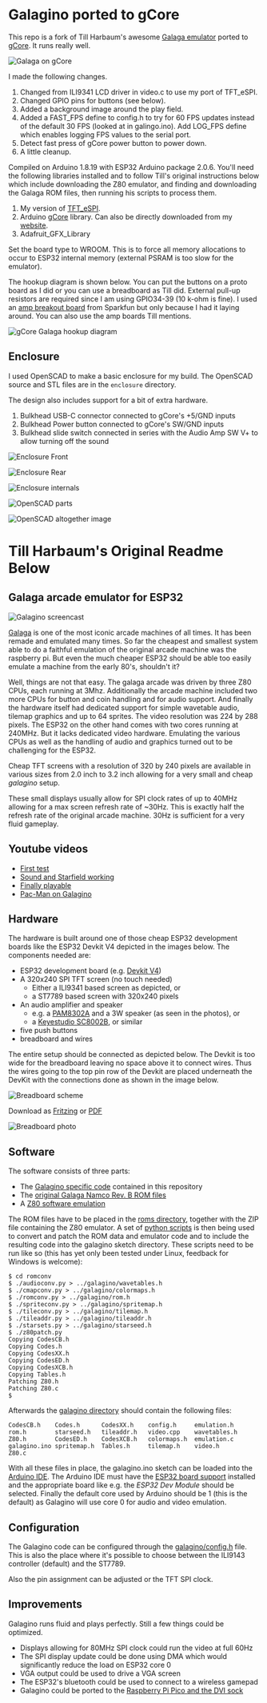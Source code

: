 # Galagino ported to gCore
This repo is a fork of Till Harbaum's awesome [Galaga emulator](https://github.com/harbaum/galagino) ported to [gCore](https://github.com/danjulio/gCore).  It runs really well.

![Galaga on gCore](images/gcore_galaga.png)

I made the following changes.

1. Changed from ILI9341 LCD driver in video.c to use my port of TFT_eSPI.
2. Changed GPIO pins for buttons (see below).
3. Added a background image around the play field.
4. Added a FAST\_FPS define to config.h to try for 60 FPS updates instead of the default 30 FPS (looked at in galingo.ino).  Add LOG\_FPS define which enables logging FPS values to the serial port.
5. Detect fast press of gCore power button to power down.
6. A little cleanup.

Compiled on Arduino 1.8.19 with ESP32 Arduino package 2.0.6.  You'll need the following libraries installed and to follow Till's original instructions below which include downloading the Z80 emulator, and finding and downloading the Galaga ROM files, then running his scripts to process them.

1. My version of [TFT_eSPI](https://github.com/danjulio/TFT_eSPI).
2. Arduino [gCore](https://github.com/danjulio/gCore/tree/main/Arduino/gCore) library.  Can also be directly downloaded from my [website](https://danjuliodesigns.com/products/gcore.html).
3. Adafruit_GFX_Library

Set the board type to WROOM.  This is to force all memory allocations to occur to ESP32 internal memory (external PSRAM is too slow for the emulator).

The hookup diagram is shown below.  You can put the buttons on a proto board as I did or you can use a breadboard as Till did.  External pull-up resistors are required since I am using GPIO34-39 (10 k-ohm is fine).  I used an [amp breakout board](https://www.sparkfun.com/products/11044) from Sparkfun but only because I had it laying around.  You can also use the amp boards Till mentions.

![gCore Galaga hookup diagram](images/galaga_block_diagram.png)

## Enclosure
I used OpenSCAD to make a basic enclosure for my build.  The OpenSCAD source and STL files are in the ```enclosure``` directory.

The design also includes support for a bit of extra hardware.

1. Bulkhead USB-C connector connected to gCore's +5/GND inputs
2. Bulkhead Power button connected to gCore's SW/GND inputs
3. Bulkhead slide switch connected in series with the Audio Amp SW V+ to allow turning off the sound

![Enclosure Front](images/console_front.jpg)

![Enclosure Rear](images/console_rear.jpg)

![Enclosure internals](images/enclosure_internals.jpg)

![OpenSCAD parts](images/enclosure_parts.jpg)

![OpenSCAD altogether image](images/openscad_alltogether.png)

# Till Harbaum's Original Readme Below
## Galaga arcade emulator for ESP32

![Galagino screencast](images/galagino.gif)

[Galaga](https://de.wikipedia.org/wiki/Galaga) is one of the most iconic arcade machines of all times. It has
been remade and emulated many times. So far the cheapest and smallest
system able to do a faithful emulation of the original arcade machine
was the raspberry pi. But even the much cheaper ESP32 should be able
too easily emulate a machine from the early 80's, shouldn't it?

Well, things are not that easy. The galaga arcade was driven by three
Z80 CPUs, each running at 3Mhz. Additionally the arcade machine
included two more CPUs for button and coin handling and for audio
support. And finally the hardware itself had dedicated support
for simple wavetable audio, tilemap graphics and up to 64 sprites.
The video resolution was 224 by 288 pixels. The ESP32 on the other hand
comes with two cores running at 240MHz. But it lacks dedicated video
hardware. Emulating the various CPUs as well as the handling of
audio and graphics turned out to be challenging for the ESP32.

Cheap TFT screens with a resolution of 320 by 240 pixels are available
in various sizes from 2.0 inch to 3.2 inch allowing for a very small
and cheap *galagino* setup.

These small displays usually allow for SPI clock rates of up to 40MHz
allowing for a max screen refresh rate of ~30Hz. This is exactly half
the refresh rate of the original arcade machine. 30Hz is sufficient
for a very fluid gameplay.

## Youtube videos

* [First test](https://www.youtube.com/shorts/LZRI6izM8XM)
* [Sound and Starfield working](https://www.youtube.com/shorts/8uNSv0aRtgY)
* [Finally playable](https://www.youtube.com/shorts/wqnJzOAAths)
* [Pac-Man on Galagino](https://www.youtube.com/shorts/F4-XiiPwG1c)

## Hardware

The hardware is built around one of those cheap ESP32 development
boards like the ESP32 Devkit V4 depicted in the images below. The
components needed are:

* ESP32 development board (e.g. [Devkit V4](https://www.espressif.com/en/products/devkits/esp32-devkitc))
* A 320x240 SPI TFT screen (no touch needed)
  * Either a ILI9341 based screen as depicted, or
  * a ST7789 based screen with 320x240 pixels
* An audio amplifier and speaker
  * e.g. a [PAM8302A](https://www.adafruit.com/product/2130) and a 3W speaker (as seen in the photos), or
  * a [Keyestudio SC8002B](https://www.keyestudio.com/products/keyestudio-sc8002b-audio-power-amplifier-speaker-module-for-arduino-player), or similar
* five push buttons
* breadboard and wires

The entire setup should be connected as depicted below. The Devkit is
too wide for the breadboard leaving no space above it to connect
wires. Thus the wires going to the top pin row of the Devkit are
placed underneath the DevKit with the connections done as shown in the
image below.

![Breadboard scheme](images/galagino_bb.png)

Download as [Fritzing](images/galagino_bb.fzz) or [PDF](images/galagino_bb.pdf)

![Breadboard photo](images/galagino_breadboard.jpeg)

## Software

The software consists of three parts:

* The [Galagino specific code](galagino/) contained in this repository
* The [original Galaga Namco Rev. B ROM files](https://www.bing.com/search?q=galaga+namco+b+rom)
* A [Z80 software emulation](https://fms.komkon.org/EMUL8/Z80-081707.zip)

The ROM files have to be placed in the [roms directory](roms/), together with
the ZIP file containing the Z80 emulator. A set of [python scripts](romconv/)
is then being used to convert and patch the ROM data and emulator code and
to include the resulting code into the galagino sketch directory. These
scripts need to be run like so (this has yet only been tested under Linux,
feedback for Windows is welcome):

```
$ cd romconv
$ ./audioconv.py > ../galagino/wavetables.h
$ ./cmapconv.py > ../galagino/colormaps.h
$ ./romconv.py > ../galagino/rom.h
$ ./spriteconv.py > ../galagino/spritemap.h
$ ./tileconv.py > ../galagino/tilemap.h
$ ./tileaddr.py > ../galagino/tileaddr.h
$ ./starsets.py > ../galagino/starseed.h
$ ./z80patch.py 
Copying CodesCB.h
Copying Codes.h
Copying CodesXX.h
Copying CodesED.h
Copying CodesXCB.h
Copying Tables.h
Patching Z80.h
Patching Z80.c
$
```

Afterwards the [galagino directory](galagino) should contain the following files:

```
CodesCB.h    Codes.h      CodesXX.h    config.h     emulation.h
rom.h        starseed.h   tileaddr.h   video.cpp    wavetables.h
Z80.h        CodesED.h    CodesXCB.h   colormaps.h  emulation.c
galagino.ino spritemap.h  Tables.h     tilemap.h    video.h
Z80.c
```

With all these files in place, the galagino.ino sketch can be loaded
into the [Arduino IDE](https://docs.arduino.cc/software/ide-v2). The
Arduino IDE must have the [ESP32 board support](https://github.com/espressif/arduino-esp32)
installed and the appropriate board like e.g. the
*ESP32 Dev Module* should be selected. Finally the default core used
by Arduino should be 1 (this is the default) as Galagino will use core 0
for audio and video emulation.

## Configuration

The Galagino code can be configured through the [galagino/config.h](galagino/config.h)
file. This is also the place where it's possible to choose between the ILI9143
controller (default) and the ST7789.

Also the pin assignment can be adjusted or the TFT SPI clock.

## Improvements

Galagino runs fluid and plays perfectly. Still a few things could be optimized.

* Displays allowing for 80MHz SPI clock could run the video at full 60Hz
* The SPI display update could be done using DMA which would significantly reduce the load on ESP32 core 0
* VGA output could be used to drive a VGA screen
* The ESP32's bluetooth could be used to connect to a wireless gamepad
* Galagino could be ported to the [Raspberry Pi Pico and the DVI sock](https://picockpit.com/raspberry-pi/raspberry-pi-pico-video-output/)
